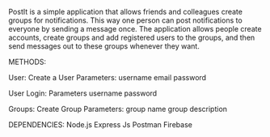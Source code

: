 PostIt is a simple application that allows friends and colleagues create groups for notifications. 
This way one person can post notifications to everyone by sending a message once. The application 
allows people create accounts, create groups and add registered users to the groups, and then send 
messages out to these groups whenever they want.

METHODS:

User:
    Create a User
    Parameters:
    username
    email
    password

User Login:
    Parameters
    username
    password

Groups:
    Create Group
    Parameters:
    group name
    group description 

DEPENDENCIES:
Node.js
Express Js
Postman
Firebase



